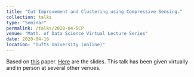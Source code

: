 ```yaml
---
title: "Cut Improvement and Clustering using Compressive Sensing."
collection: talks
type: "Seminar"
permalink: /talks/2020-04-SCP
venue: "Math. of Data Science Virtual Lecture Series"
date: 2020-04-16
location: "Tufts University (online)"
---
```

Based on [this](https://danielmckenzie.github.io/publication/2020-clusterpursuit-MingJun) paper. [Here](./files/Cut_Improvement_Tufts_2020.pdf) are the slides. This talk has been given virtually and in person at several other venues.

